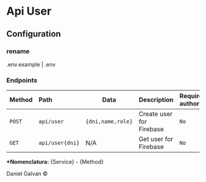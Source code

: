 # Api User

## Configuration

### rename 
.env.example  | .env

### Endpoints

| Method | Path            | Data              | Description              | Requires authorization | Cache | Services | External Services |
| :----- | :-------------- | ----------------- | :----------------------- | :--------------------- | :---- | :------- | :---------------- |
| `POST` | `api/user`      | `{dni,name,role}` | Create user for Firebase | `No`                   | `No`  | Firebase | Cloud Firestore   |
| `GET`  | `api/user{dni}` | N/A               | Get user for Firebase    | `No`                   | `No`  | Firebase | Cloud Firestore   |

**\*Nomenclatura:** {Service} - {Method}

Daniel Galvan ©
